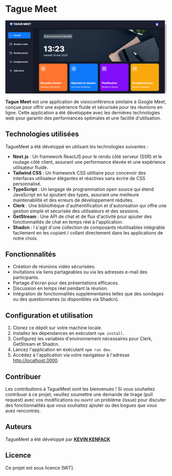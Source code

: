 # Tague Meet

![Tague Meet](https://github.com/kevinkenfack/TagueMeet/blob/main/public/images/preview.png)

**Tague Meet** est une application de visioconférence similaire à Google Meet, conçue pour offrir une expérience fluide et sécurisée pour les réunions en ligne. Cette application a été développée avec les dernières technologies web pour garantir des performances optimales et une facilité d'utilisation.

## Technologies utilisées

TagueMeet a été développé en utilisant les technologies suivantes :

- **Next.js** : Un framework ReactJS pour le rendu côté serveur (SSR) et le routage côté client, assurant une performance élevée et une expérience utilisateur fluide.
- **Tailwind CSS** : Un framework CSS utilitaire pour concevoir des interfaces utilisateur élégantes et réactives sans écrire de CSS personnalisé.
- **TypeScript** : Un langage de programmation open source qui étend JavaScript en lui ajoutant des types, assurant une meilleure maintenabilité et des erreurs de développement réduites.
- **Clerk** : Une bibliothèque d'authentification et d'autorisation qui offre une gestion simple et sécurisée des utilisateurs et des sessions.
- **GetStream** : Une API de chat et de flux d'activité pour ajouter des fonctionnalités de chat en temps réel à l'application.
- **Shadcn** : l s'agit d'une collection de composants réutilisables intégrable facilement en les copiant / collant directement dans les applications de notre choix.

## Fonctionnalités

- Création de réunions vidéo sécurisées.
- Invitations via liens partageables ou via les adresses e-mail des participants.
- Partage d'écran pour des présentations efficaces.
- Discussion en temps réel pendant la réunion.
- Intégration de fonctionnalités supplémentaires telles que des sondages ou des questionnaires (si disponibles via Shadcn).

## Configuration et utilisation

1. Clonez ce dépôt sur votre machine locale.
2. Installez les dépendances en exécutant `npm install`.
3. Configurez les variables d'environnement nécessaires pour Clerk, GetStream et Shadcn.
4. Lancez l'application en exécutant `npm run dev`.
5. Accédez à l'application via votre navigateur à l'adresse [http://localhost:3000](http://localhost:3000).

## Contribuer

Les contributions à TagueMeet sont les bienvenues ! Si vous souhaitez contribuer à ce projet, veuillez soumettre une demande de tirage (pull request) avec vos modifications ou ouvrir un problème (issue) pour discuter des fonctionnalités que vous souhaitez ajouter ou des bogues que vous avez rencontrés.

## Auteurs

TagueMeet a été développé par **[KEVIN KENFACK](https://www.kevinkenfack.com/)**

## Licence

Ce projet est sous licence [MIT].
